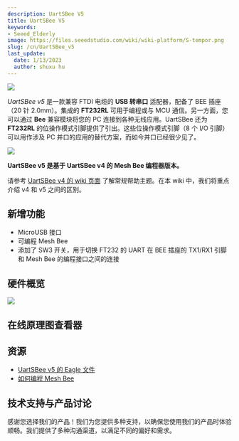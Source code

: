 ```yaml
---
description: UartSBee V5
title: UartSBee V5
keywords:
- Seeed_Elderly
image: https://files.seeedstudio.com/wiki/wiki-platform/S-tempor.png
slug: /cn/UartSBee_v5
last_update:
  date: 1/13/2023
  author: shuxu hu
---
```


![](https://files.seeedstudio.com/wiki/UartSBee_v5/img/UartSBee_V5_New.jpg)

*UartSBee v5* 是一款兼容 FTDI 电缆的 **USB 转串口** 适配器，配备了 BEE 插座（20 针 2.0mm）。集成的 **FT232RL** 可用于编程或与 MCU 通信。另一方面，您可以通过 **Bee** 兼容模块将您的 PC 连接到各种无线应用。UartSBee 还为 **FT232RL** 的位操作模式引脚提供了引出。这些位操作模式引脚（8 个 I/O 引脚）可以用作涉及 PC 并口的应用的替代方案，而如今并口已经很少见了。

[![](https://files.seeedstudio.com/wiki/common/Get_One_Now_Banner.png)](https://www.seeedstudio.com/UartSBee-V5-p-1752.html)

**UartSBee v5 是基于 UartSBee v4 的 Mesh Bee 编程器版本。**

请参考 [UartSBee v4 的 wiki 页面](/UartSBee_V4 "UartSBee V4") 了解常规帮助主题。在本 wiki 中，我们将重点介绍 v4 和 v5 之间的区别。

新增功能
--------------

- MicroUSB 接口
- 可编程 Mesh Bee
- 添加了 SW3 开关，用于切换 FT232 的 UART 在 BEE 插座的 TX1/RX1 引脚和 Mesh Bee 的编程接口之间的连接

硬件概览
-------

![](https://files.seeedstudio.com/wiki/UartSBee_v5/img/UartSBeev5_diagram.png)

## 在线原理图查看器

<div className="altium-ecad-viewer" data-project-src="https://files.seeedstudio.com/wiki/UartSBee_v5/res/UartSBee_v5_eagle_file.zip" style={{borderRadius: '0px 0px 4px 4px', height: 500, borderStyle: 'solid', borderWidth: 1, borderColor: 'rgb(241, 241, 241)', overflow: 'hidden', maxWidth: 1280, maxHeight: 700, boxSizing: 'border-box'}}>
</div>

资源
---------

- [UartSBee v5 的 Eagle 文件](https://files.seeedstudio.com/wiki/UartSBee_v5/res/UartSBee_v5_eagle_file.zip)
- [如何编程 Mesh Bee](/Mesh_Bee "Mesh Bee")

<!-- 此 Markdown 文件来源于 https://www.seeedstudio.com/wiki/UartSBee_v5 -->

## 技术支持与产品讨论

感谢您选择我们的产品！我们为您提供多种支持，以确保您使用我们的产品时体验顺畅。我们提供了多种沟通渠道，以满足不同的偏好和需求。

<div class="button_tech_support_container">
<a href="https://forum.seeedstudio.com/" class="button_forum"></a> 
<a href="https://www.seeedstudio.com/contacts" class="button_email"></a>
</div>

<div class="button_tech_support_container">
<a href="https://discord.gg/eWkprNDMU7" class="button_discord"></a> 
<a href="https://github.com/Seeed-Studio/wiki-documents/discussions/69" class="button_discussion"></a>
</div>